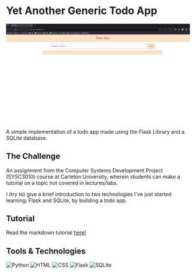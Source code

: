 # Yet Another Generic Todo App

![YAG-Todo in action](media/yag-todo-in-action.gif)  
A simple implementation of a todo app made using the Flask Library and a SQLite database.

## The Challenge

An assignment from the Computer Systems Development Project (SYSC3010) course at Carleton University, wherein students can make a tutorial on a topic not covered in lectures/labs.

I (try to) give a brief introduction to two technologies I've just started learning: Flask and SQLite, by building a todo app.

## Tutorial

Read the markdown tutorial [here!](Todo-memo.md)

## Tools & Technologies

![Python](https://img.shields.io/badge/-Python-ffd343?&logo=Python&style=for-the-badge)
![HTML](https://img.shields.io/badge/HTML-ff4433?style=for-the-badge&logo=html5&logoColor=white)
![CSS](https://img.shields.io/badge/CSS-46a2f1?style=for-the-badge&logo=css3&logoColor=white)
![Flask](https://img.shields.io/badge/flask-%23000.svg?style=for-the-badge&logo=flask&logoColor=white)
![SQLite](https://img.shields.io/badge/sqlite-003c58.svg?style=for-the-badge&logo=sqlite&logoColor=white)
